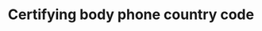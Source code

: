 ---
title: 'Certifying body phone country code'
field: 'is.certifyingBody.phoneCountryCode'
slug: 'is-certifyingbody-phonecountrycode'
description: 'International subscriber dialing (ISD) codes'
required: False
module: 'Certifying Body'
cluster: 'Certification'
policy: 'Numeric value. Single value only.'
layout: 'home'
---